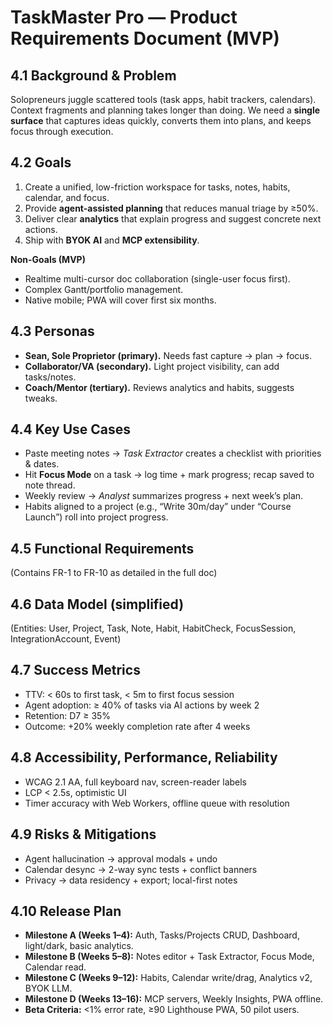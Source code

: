 # TaskMaster Pro — Product Requirements Document (MVP)

## 4.1 Background & Problem
Solopreneurs juggle scattered tools (task apps, habit trackers, calendars). Context fragments and planning takes longer than doing. We need a **single surface** that captures ideas quickly, converts them into plans, and keeps focus through execution.

## 4.2 Goals
1. Create a unified, low-friction workspace for tasks, notes, habits, calendar, and focus.  
2. Provide **agent-assisted planning** that reduces manual triage by ≥50%.  
3. Deliver clear **analytics** that explain progress and suggest concrete next actions.  
4. Ship with **BYOK AI** and **MCP extensibility**.

**Non-Goals (MVP)**  
- Realtime multi-cursor doc collaboration (single-user focus first).  
- Complex Gantt/portfolio management.  
- Native mobile; PWA will cover first six months.

## 4.3 Personas
- **Sean, Sole Proprietor (primary).** Needs fast capture → plan → focus.  
- **Collaborator/VA (secondary).** Light project visibility, can add tasks/notes.  
- **Coach/Mentor (tertiary).** Reviews analytics and habits, suggests tweaks.

## 4.4 Key Use Cases
- Paste meeting notes → *Task Extractor* creates a checklist with priorities & dates.  
- Hit **Focus Mode** on a task → log time + mark progress; recap saved to note thread.  
- Weekly review → *Analyst* summarizes progress + next week’s plan.  
- Habits aligned to a project (e.g., “Write 30m/day” under “Course Launch”) roll into project progress.

## 4.5 Functional Requirements
(Contains FR-1 to FR-10 as detailed in the full doc)

## 4.6 Data Model (simplified)
(Entities: User, Project, Task, Note, Habit, HabitCheck, FocusSession, IntegrationAccount, Event)

## 4.7 Success Metrics
- TTV: < 60s to first task, < 5m to first focus session  
- Agent adoption: ≥ 40% of tasks via AI actions by week 2  
- Retention: D7 ≥ 35%  
- Outcome: +20% weekly completion rate after 4 weeks

## 4.8 Accessibility, Performance, Reliability
- WCAG 2.1 AA, full keyboard nav, screen-reader labels  
- LCP < 2.5s, optimistic UI  
- Timer accuracy with Web Workers, offline queue with resolution

## 4.9 Risks & Mitigations
- Agent hallucination → approval modals + undo  
- Calendar desync → 2-way sync tests + conflict banners  
- Privacy → data residency + export; local-first notes

## 4.10 Release Plan
- **Milestone A (Weeks 1–4):** Auth, Tasks/Projects CRUD, Dashboard, light/dark, basic analytics.  
- **Milestone B (Weeks 5–8):** Notes editor + Task Extractor, Focus Mode, Calendar read.  
- **Milestone C (Weeks 9–12):** Habits, Calendar write/drag, Analytics v2, BYOK LLM.  
- **Milestone D (Weeks 13–16):** MCP servers, Weekly Insights, PWA offline.  
- **Beta Criteria:** <1% error rate, ≥90 Lighthouse PWA, 50 pilot users.
